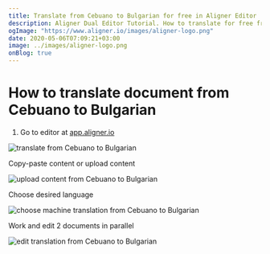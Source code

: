 ```yaml
---
title: Translate from Cebuano to Bulgarian for free in Aligner Editor
description: Aligner Dual Editor Tutorial. How to translate for free from Cebuano to Bulgarian. Aligner is multilingual document management platform. 
ogImage: "https://www.aligner.io/images/aligner-logo.png"
date: 2020-05-06T07:09:21+03:00
image: ../images/aligner-logo.png
onBlog: true
---
```


# How to translate document from Cebuano to Bulgarian

1. Go to editor at [app.aligner.io](https://app.aligner.io "Aligner App web page")

![translate from Cebuano to Bulgarian](../aligner-blank-editor.png "translate from Cebuano to Bulgarian")

Copy-paste content or upload content

![upload content from Cebuano to Bulgarian](../aligner-uploaded-document.png "upload content from Cebuano to Bulgarian")

Choose desired language

![choose machine translation from Cebuano to Bulgarian](../aligner-language-dropdown.png "choose machine translation from Cebuano to Bulgarian")

Work and edit 2 documents in parallel

![edit translation from Cebuano to Bulgarian](../aligner-double-sitded-editor.png "edit translation from Cebuano to Bulgarian")

